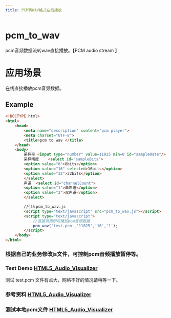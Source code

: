 ```yaml
---
title: PCM转WAV格式在线播放
---
```


# pcm_to_wav
pcm音频数据流转wav直接播放。【PCM audio stream 】

# 应用场景
在线直接播放pcm音频数据。

## Example

```html
<!DOCTYPE html>
<html>
    <head>
        <meta name="description" content="pcm player">
		<meta charset="UTF-8">
        <title>pcm to wav </title>
    </head>
    <body>
        采样率 <input type="number" value=11025 min=0 id="sampleRate"/>
        采样精度    <select id="sampleBits">
        <option value="8">8bits</option>
        <option value="16" selected>16bits</option>
        <option value="32">32bits</option>
        </select>
        声道  <select id="channelCount">
        <option value="1">单声道</option>
        <option value="2">双声道</option>
        </select>

        //引入pcm_to_wav.js
        <script type="text/javascript" src="pcm_to_wav.js"></script>
        <script type="text/javascript">
        	//直接调用即可播放pcm音频数据
            pcm_wav('test.pcm','11025','16','1');
        </script>
    </body>
</html>
```

### 根据自己的业务修改js文件，可控制pcm音频播放暂停等。

### Test Demo [HTML5_Audio_Visualizer](https://loringheart.github.io/pcm_to_wav/)
测试 test.pcm 文件有点大，网络不好的情况请稍等一下。
 
### 参考资料  [HTML5_Audio_Visualizer](https://github.com/loringmore/HTML5_Audio_Visualizer)

### 测试本地pcm文件 [HTML5_Audio_Visualizer](https://loringheart.github.io/pcm_to_wav/demo/)


